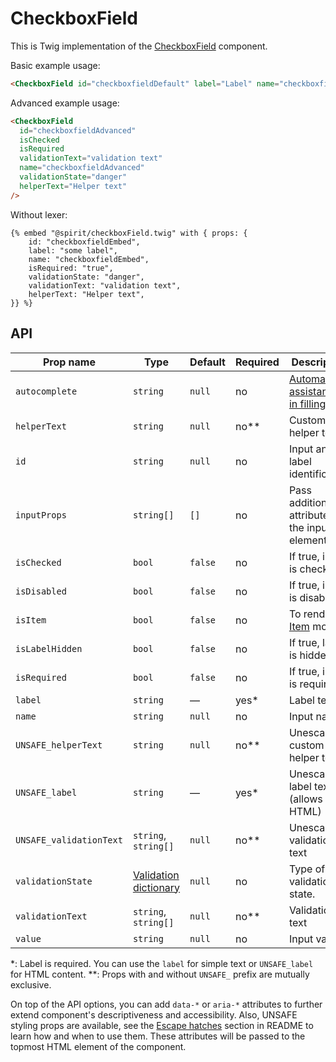 # CheckboxField

This is Twig implementation of the [CheckboxField] component.

Basic example usage:

```html
<CheckboxField id="checkboxfieldDefault" label="Label" name="checkboxfieldDefault" />
```

Advanced example usage:

```html
<CheckboxField
  id="checkboxfieldAdvanced"
  isChecked
  isRequired
  validationText="validation text"
  name="checkboxfieldAdvanced"
  validationState="danger"
  helperText="Helper text"
/>
```

Without lexer:

```twig
{% embed "@spirit/checkboxField.twig" with { props: {
    id: "checkboxfieldEmbed",
    label: "some label",
    name: "checkboxfieldEmbed",
    isRequired: "true",
    validationState: "danger",
    validationText: "validation text",
    helperText: "Helper text",
}} %}
```

## API

| Prop name               | Type                                           | Default | Required | Description                                          |
| ----------------------- | ---------------------------------------------- | ------- | -------- | ---------------------------------------------------- |
| `autocomplete`          | `string`                                       | `null`  | no       | [Automated assistance in filling][autocomplete-attr] |
| `helperText`            | `string`                                       | `null`  | no\*\*   | Custom helper text                                   |
| `id`                    | `string`                                       | `null`  | no       | Input and label identification                       |
| `inputProps`            | `string[]`                                     | `[]`    | no       | Pass additional attributes to the input element      |
| `isChecked`             | `bool`                                         | `false` | no       | If true, input is checked                            |
| `isDisabled`            | `bool`                                         | `false` | no       | If true, input is disabled                           |
| `isItem`                | `bool`                                         | `false` | no       | To render in [Item][item] mode                       |
| `isLabelHidden`         | `bool`                                         | `false` | no       | If true, label is hidden                             |
| `isRequired`            | `bool`                                         | `false` | no       | If true, input is required                           |
| `label`                 | `string`                                       | —       | yes\*    | Label text                                           |
| `name`                  | `string`                                       | `null`  | no       | Input name                                           |
| `UNSAFE_helperText`     | `string`                                       | `null`  | no\*\*   | Unescaped custom helper text                         |
| `UNSAFE_label`          | `string`                                       | —       | yes\*    | Unescaped label text (allows HTML)                   |
| `UNSAFE_validationText` | `string`, `string[]`                           | `null`  | no\*\*   | Unescaped validation text                            |
| `validationState`       | [Validation dictionary][dictionary-validation] | `null`  | no       | Type of validation state.                            |
| `validationText`        | `string`, `string[]`                           | `null`  | no\*\*   | Validation text                                      |
| `value`                 | `string`                                       | `null`  | no       | Input value                                          |

\*: Label is required. You can use the `label` for simple text or `UNSAFE_label` for HTML content.
\*\*: Props with and without `UNSAFE_` prefix are mutually exclusive.

On top of the API options, you can add `data-*` or `aria-*` attributes to
further extend component's descriptiveness and accessibility. Also, UNSAFE styling props are available,
see the [Escape hatches][escape-hatches] section in README to learn how and when to use them.
These attributes will be passed to the topmost HTML element of the component.

[checkboxfield]: https://github.com/lmc-eu/spirit-design-system/tree/main/packages/web/src/scss/components/CheckboxField
[item]: https://github.com/lmc-eu/spirit-design-system/blob/main/packages/web-twig/src/Resources/components/Item/README.md
[dictionary-validation]: https://github.com/lmc-eu/spirit-design-system/blob/main/docs/DICTIONARIES.md#validation
[escape-hatches]: https://github.com/lmc-eu/spirit-design-system/tree/main/packages/web-twig/README.md#escape-hatches
[autocomplete-attr]: https://developer.mozilla.org/en-US/docs/Web/HTML/Attributes/autocomplete
